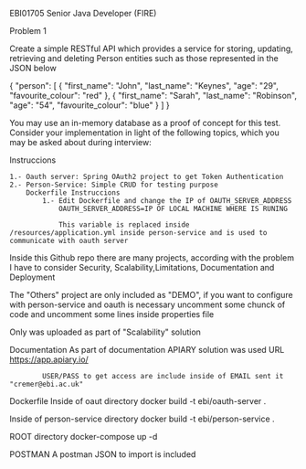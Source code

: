 EBI01705 Senior Java Developer (FIRE)
  
Problem 1  
 
Create a simple RESTful API which provides a service for storing, updating, 
retrieving and deleting Person entities such as those represented in the JSON 
below


{ 
  "person": [ 
    { 
      "first_name": "John", 
      "last_name": "Keynes", 
      "age": "29", 
      "favourite_colour": "red" 
    }, 
    { 
      "first_name": "Sarah", 
      "last_name": "Robinson", 
      "age": "54", 
      "favourite_colour": "blue" 
    } 
  ] 
} 
 
 
You may use an in-memory database as a proof of concept for this test. 
Consider your implementation in light of the following topics, which you may be 
asked about during interview: 


Instruccions

	1.- Oauth server: Spring OAuth2 project to get Token Authentication
	2.- Person-Service: Simple CRUD for testing purpose
		Dockerfile Instruccions
			1.- Edit Dockerfile and change the IP of OAUTH_SERVER_ADDRESS
				OAUTH_SERVER_ADDRESS=IP OF LOCAL MACHINE WHERE IS RUNING
				
				This variable is replaced inside /resources/application.yml inside person-service and is used to communicate with oauth server
				
				
 Inside this Github repo there are many projects, according with the problem I have to consider Security, Scalability,Limitations, Documentation and Deployment
 
 The "Others" project are only included as "DEMO", if you want to configure with person-service and oauth is necessary uncomment some chunck of code and uncomment some lines inside properties file
	
 Only was uploaded as part of "Scalability" solution
 
 
 Documentation
	As part of documentation APIARY solution was used
		URL
			https://app.apiary.io/
			
			USER/PASS to get access are include inside of EMAIL sent it "cremer@ebi.ac.uk"
			
			
			
Dockerfile
Inside of  oaut directory
	docker build -t ebi/oauth-server .

Inside of  person-service directory
	docker build -t ebi/person-service .

ROOT directory
	docker-compose up -d
	
POSTMAN	
	A postman JSON to import is included